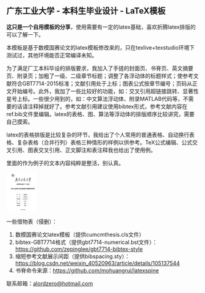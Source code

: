 ## 广东工业大学 - 本科生毕业设计 - LaTeX模板

**这只是一个自用模板的分享**，使用需要有一定的latex基础，喜欢折腾latex排版的可以了解一下。

本模板是基于数模国赛论文的latex模板修改来的，只在texlive+texstudio环境下测试过，其他环境能否正常编译未知。

为了满足厂工本科毕设的排版要求，我加入了手搓的封面页、书脊页、英文摘要页、附录页；加粗了一级、二级章节标题；调整了各浮动体的标题样式；使参考文献符合GBT7714-2015标准；文献引用处于上标；图表公式按章节编号；页码从正文开始编号。此外，我加了一些比较好的功能，如：交叉引用超链接跳转、显著性星号上标。一些很少用到的，如：中文算法浮动体、附录MATLAB代码等，不需要的话请注释掉就好了。参考文献引用建议使用bibtex形式，参考文献内容在ref.bib文件里编辑。latex的表格、图、算法等浮动体的排版顺序比较讲究，需要自己摸索。

latex的表格排版是比较复杂的环节，我给出了个人常用的普通表格、自动换行表格、复杂表格（合并行列）表格三种情形的样例以供参考。TeX公式编辑、公式交叉引用、图表交叉引用、正文脚注和表注释我也给出了使用例。

里面的作为例子的文本内容纯粹是整活，别认真。

<img src="example.png" alt="image-example" style="zoom:10%;" />

一些借物表（侵删）：
1. 数模国赛论文latex模板（提供cumcmthesis.cls文件）
2. bibtex-GBT7714格式（提供gbt7714-numerical.bst文件）：https://github.com/zepinglee/gbt7714-bibtex-style
3. 缩短参考文献展示间距（提供bibspacing.sty）：https://blog.csdn.net/weixin_40520963/article/details/105137544
4. 书脊命令来源：https://github.com/mohuangrui/latexspine

联系邮箱：alordzero@hotmail.com
